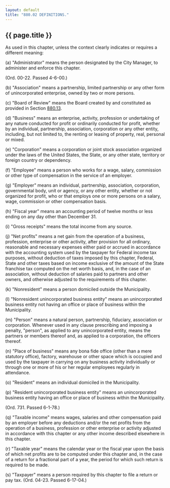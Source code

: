 ```yaml
---
layout: default 
title: "880.02 DEFINITIONS."
---
```


{{ page.title }}
----------------

As used in this chapter, unless the context clearly indicates or
requires a different meaning:

​(a) "Administrator" means the person designated by the City Manager, to
administer and enforce this chapter.

(Ord. 00-22. Passed 4-6-00.)

​(b) "Association" means a partnership, limited partnership or any other
form of unincorporated enterprise, owned by two or more persons.

​(c) "Board of Review" means the Board created by and constituted as
provided in Section [880.13](3ff78c80.html).

​(d) "Business" means an enterprise, activity, profession or undertaking
of any nature conducted for profit or ordinarily conducted for profit,
whether by an individual, partnership, association, corporation or any
other entity, including, but not limited to, the renting or leasing of
property, real, personal or mixed.

​(e) "Corporation" means a corporation or joint stock association
organized under the laws of the United States, the State, or any other
state, territory or foreign country or dependency.

​(f) "Employee" means a person who works for a wage, salary, commission
or other type of compensation in the service of an employer.

​(g) "Employer" means an individual, partnership, association,
corporation, governmental body, unit or agency, or any other entity,
whether or not organized for profit, who or that employs one or more
persons on a salary, wage, commission or other compensation basis.

​(h) "Fiscal year" means an accounting period of twelve months or less
ending on any day other than December 31.

​(i) "Gross receipts" means the total income from any source.

​(j) "Net profits" means a net gain from the operation of a business,
profession, enterprise or other activity, after provision for all
ordinary, reasonable and necessary expenses either paid or accrued in
accordance with the accounting system used by the taxpayer for Federal
income tax purposes, without deduction of taxes imposed by this chapter,
Federal, State and other taxes based on income exclusive of the amount
of the State franchise tax computed on the net worth basis, and, in the
case of an association, without deduction of salaries paid to partners
and other owners, and otherwise adjusted to the requirements of this
chapter.

​(k) "Nonresident" means a person domiciled outside the Municipality.

​(l) "Nonresident unincorporated business entity" means an
unincorporated business entity not having an office or place of business
within the Municipality.

​(m) "Person" means a natural person, partnership, fiduciary,
association or corporation. Whenever used in any clause prescribing and
imposing a penalty, "person", as applied to any unincorporated entity,
means the partners or members thereof and, as applied to a corporation,
the officers thereof.

​(n) "Place of business" means any bona fide office (other than a mere
statutory office), factory, warehouse or other space which is occupied
and used by the taxpayer in carrying on any business activity
individually or through one or more of his or her regular employees
regularly in attendance.

​(o) "Resident" means an individual domiciled in the Municipality.

​(p) "Resident unincorporated business entity" means an unincorporated
business entity having an office or place of business within the
Municipality.

(Ord. 731. Passed 6-1-78.)

​(q) "Taxable income" means wages, salaries and other compensation paid
by an employer before any deductions and/or the net profits from the
operation of a business, profession or other enterprise or activity
adjusted in accordance with this chapter or any other income described
elsewhere in this chapter.

​(r) "Taxable year" means the calendar year or the fiscal year upon the
basis of which net profits are to be computed under this chapter and, in
the case of a return for a fractional part of a year, the period for
which such return is required to be made.

​(s) "Taxpayer" means a person required by this chapter to file a return
or pay tax. (Ord. 04-23. Passed 6-17-04.)
